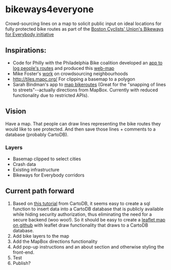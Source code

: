 # bikeways4everyone
Crowd-sourcing lines on a map to solicit public input on ideal locations for fully protected bike routes as part of the [Boston Cyclists' Union's Bikeways for Everybody initiative](http://bostoncyclistsunion.org/bikeways-for-everybody/)


## Inspirations:  
 * Code for Philly with the Philadelphia Bike coalition developed an [app to log people's routes](http://cyclephilly.org/) and produced this [web-map](http://www.dvrpc.org/webmaps/cyclephilly/)
 * Mike Foster's [work](https://github.com/mjfoster83/neighborhoods) on crowdsourcing neighbourhoods
 * http://tiles.mapc.org/ For clipping a basemap to a polygon
 * Sarah Bindman's app to [map bikeroutes](https://github.com/sbindman/Veloroute) (Great for the "snapping of lines to streets"--actually directions from MapBox. Currently with reduced functionality due to restricted APIs). 

## Vision  
Have a map. That people can draw lines representing the bike routes they would like to see protected. And then save those lines + comments to a database (probably CartoDB).

### Layers  
 * Basemap clipped to select cities
 * Crash data
 * Existing infrastructure
 * Bikeways for Everybody corridors

## Current path forward
1. Based on [this tutorial](http://blog.cartodb.com/read-and-write-to-cartodb-with-the-leaflet-draw-plugin/) from CartoDB, it seems easy to create a sql function to insert data into a CartoDB database that is publicly available while hiding security authorization, thus eliminating the need for a secure backend (woo woo!). So it should be easy to create a [leaflet map on github](https://github.com/radumas/crowdmap-basic) with leaflet draw functionality that draws to a CartoDB database.
2. Add bike layers to the map
3. Add the MapBox directions functionality
4. Add pop-up instructions and an about section and otherwise styling the front-end.
5. Test
6. Publish?
